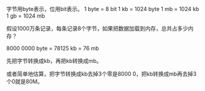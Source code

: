 字节用byte表示，位用bit表示。
1 byte = 8 bit
1 kb = 1024 byte
1 mb = 1024 kb
1 gb = 1024 mb

假设1000万条记录，每条记录8个字节，如果把数据加载到内存，总共占多少内存？

8000 0000 byte = 78125 kb = 76 mb 

先把字节转换成kb，再把kb转换成mb。

或者简单地估算，把字节转换成kb去掉3个零是8000 0，把kb转换成mb再去掉3个0就是80M。
